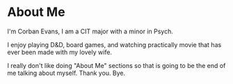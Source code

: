 About Me
=======

I'm Corban Evans, I am a CIT major with a minor in Psych.

I enjoy playing D&D, board games, and watching practically movie that has ever been made with my lovely wife.

I really don't like doing "About Me" sections so that is going to be the end of me talking about myself. Thank you. Bye.